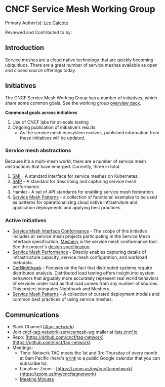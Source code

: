 # CNCF Service Mesh Working Group

Primary Author(s): [Lee Calcote](https://twitter.com/lcalcote)

Reviewed and Contributed to by: 

## Introduction

Service meshes are a cloud native technology that are quickly becoming ubiquitiuos. There are a great number of service meshes available as open and closed source offerings today.

## Initiatives

The CNCF Service Mesh Working Group has a number of initiatives, which share some common goals. See the working group [overview deck](https://docs.google.com/presentation/d/1mDE9K8OJ3lyl4GN98Ja3c9ATGWS4rByRtCPIKcoc7LY/edit?usp=sharing).

**Commonal goals across initiatives**

1. Use of CNCF labs for at-scale testing
1. Ongoing publication of initiative's results
   - As the service mesh ecosystem evolves, published information from these initiatives will be updated.

### Service mesh abstractions

Because it's a multi-mesh world, there are a number of service mesh abstractions that have emerged. Currently, three in total.

1. [SMI](https://smi-spec.io) - A standard interface for service meshes on Kubernetes.
1. [SMP](https://smp-spec.io) - A standard for describing and capturing service mesh performance.
1. Hamlet - A set of API standards for enabling service mesh federation.
1. [Service Mesh Patterns](https://github.com/service-mesh-patterns) -  a collection of functional examples to be used as patterns for operationalizing cloud native infrastruture and application deployments and applying best practices.

### Active Initiatives

- [Service Mesh Interface Conformance](https://meshery.io/smi) - The scope of this initiative includes all service mesh projects participating in the Service Mesh Interface specification. [Meshery](https://meshery.io) is the service mesh conformance tool. See the project's [design specfiication](https://docs.google.com/document/d/1HL8Sk7NSLLj-9PRqoHYVIGyU6fZxUQFotrxbmfFtjwc/edit?usp=sharing).
- [Service Mesh Performance](https://smp-spec.io) - Directly enables capturing details of infrastructure capacity, service mesh configuration, and workload metadata.
- [GetNighthawk](https://getnighthawk.dev) -
Focuses on the fact that distributed systems require distributed analysis. Distributed load testing offers insight into system behaviors that arguably more accurately represent real world behaviors of services under load as that load comes from any number of sources. This project integrates Nighthawk and Meshery.
- [Service Mesh Patterns](https://github.com/service-mesh-patterns) - A collection of curated deployment models and common best practices of using service meshes.

## Communications

- Slack Channel ([#tag-network](https://app.slack.com/client/T08PSQ7BQ/CMG237Z5Z))
- Join [cncf-tag-network-servicemesh-wg](https://lists.cncf.io/g/cncf-tag-network-servicemesh-wg) mailer at [lists.cncf.io](https://lists.cncf.io)
- Repo: [https://github.com/cncf/tag-network](https://github.com/cncf/tag-network)
- Meetings: 
  - Time: Network TAG meets the 1st and 3rd Thursday of every month at 9am Pacific (here's [a link](https://goo.gl/eyutah) to a public Google calendar that you can subscribe to).
  - Location: Zoom - [https://zoom.us/my/cncftagnetwork](https://zoom.us/my/cncftagnetwork)
  - [Meeting Minutes](https://docs.google.com/document/d/18hYemFKK_PC_KbT_TDBUgb0rknOuIhikkRxer4_bv4Q/edit#)

